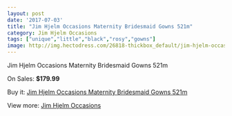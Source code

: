 ```yaml
---
layout: post
date: '2017-07-03'
title: "Jim Hjelm Occasions Maternity Bridesmaid Gowns 521m"
category: Jim Hjelm Occasions
tags: ["unique","little","black","rosy","gowns"]
image: http://img.hectodress.com/26818-thickbox_default/jim-hjelm-occasions-maternity-bridesmaid-gowns-521m.jpg
---
```

Jim Hjelm Occasions Maternity Bridesmaid Gowns 521m

On Sales: **$179.99**
<a href="https://www.hectodress.com/jim-hjelm-occasions/12435-jim-hjelm-occasions-maternity-bridesmaid-gowns-521m.html"><amp-img layout="responsive" width="600" height="600" src="//img.hectodress.com/26818-thickbox_default/jim-hjelm-occasions-maternity-bridesmaid-gowns-521m.jpg" alt="Jim Hjelm Occasions Maternity Bridesmaid Gowns 521m 0" /></a>

Buy it: [Jim Hjelm Occasions Maternity Bridesmaid Gowns 521m](https://www.hectodress.com/jim-hjelm-occasions/12435-jim-hjelm-occasions-maternity-bridesmaid-gowns-521m.html "Jim Hjelm Occasions Maternity Bridesmaid Gowns 521m")

View more: [Jim Hjelm Occasions](https://www.hectodress.com/190-jim-hjelm-occasions "Jim Hjelm Occasions")